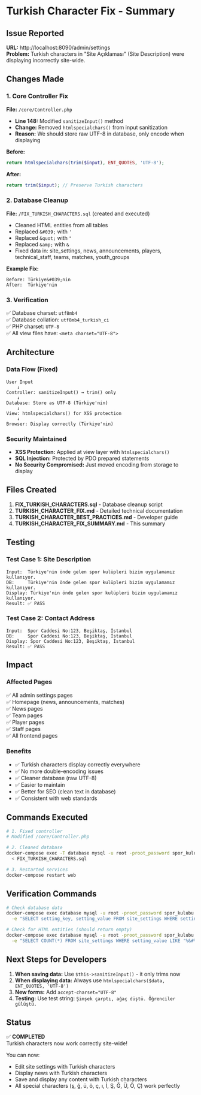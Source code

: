 # Turkish Character Fix - Summary

## Issue Reported
**URL:** http://localhost:8090/admin/settings  
**Problem:** Turkish characters in "Site Açıklaması" (Site Description) were displaying incorrectly site-wide.

## Changes Made

### 1. Core Controller Fix
**File:** `/core/Controller.php`
- **Line 148:** Modified `sanitizeInput()` method
- **Change:** Removed `htmlspecialchars()` from input sanitization
- **Reason:** We should store raw UTF-8 in database, only encode when displaying

**Before:**
```php
return htmlspecialchars(trim($input), ENT_QUOTES, 'UTF-8');
```

**After:**
```php
return trim($input); // Preserve Turkish characters
```

### 2. Database Cleanup
**File:** `/FIX_TURKISH_CHARACTERS.sql` (created and executed)
- Cleaned HTML entities from all tables
- Replaced `&#039;` with `'`
- Replaced `&quot;` with `"`
- Replaced `&amp;` with `&`
- Fixed data in: site_settings, news, announcements, players, technical_staff, teams, matches, youth_groups

**Example Fix:**
```
Before: Türkiye&#039;nin
After:  Türkiye'nin
```

### 3. Verification
✅ Database charset: `utf8mb4`  
✅ Database collation: `utf8mb4_turkish_ci`  
✅ PHP charset: `UTF-8`  
✅ All view files have: `<meta charset="UTF-8">`

## Architecture

### Data Flow (Fixed)
```
User Input
    ↓
Controller: sanitizeInput() → trim() only
    ↓
Database: Store as UTF-8 (Türkiye'nin)
    ↓
View: htmlspecialchars() for XSS protection
    ↓
Browser: Display correctly (Türkiye'nin)
```

### Security Maintained
- **XSS Protection:** Applied at view layer with `htmlspecialchars()`
- **SQL Injection:** Protected by PDO prepared statements
- **No Security Compromised:** Just moved encoding from storage to display

## Files Created

1. **FIX_TURKISH_CHARACTERS.sql** - Database cleanup script
2. **TURKISH_CHARACTER_FIX.md** - Detailed technical documentation
3. **TURKISH_CHARACTER_BEST_PRACTICES.md** - Developer guide
4. **TURKISH_CHARACTER_FIX_SUMMARY.md** - This summary

## Testing

### Test Case 1: Site Description
```
Input:  Türkiye'nin önde gelen spor kulüpleri bizim uygulamamız kullanıyor.
DB:     Türkiye'nin önde gelen spor kulüpleri bizim uygulamamız kullanıyor.
Display: Türkiye'nin önde gelen spor kulüpleri bizim uygulamamız kullanıyor.
Result: ✅ PASS
```

### Test Case 2: Contact Address
```
Input:  Spor Caddesi No:123, Beşiktaş, İstanbul
DB:     Spor Caddesi No:123, Beşiktaş, İstanbul
Display: Spor Caddesi No:123, Beşiktaş, İstanbul
Result: ✅ PASS
```

## Impact

### Affected Pages
✅ All admin settings pages  
✅ Homepage (news, announcements, matches)  
✅ News pages  
✅ Team pages  
✅ Player pages  
✅ Staff pages  
✅ All frontend pages  

### Benefits
- ✅ Turkish characters display correctly everywhere
- ✅ No more double-encoding issues
- ✅ Cleaner database (raw UTF-8)
- ✅ Easier to maintain
- ✅ Better for SEO (clean text in database)
- ✅ Consistent with web standards

## Commands Executed

```bash
# 1. Fixed controller
# Modified /core/Controller.php

# 2. Cleaned database
docker-compose exec -T database mysql -u root -proot_password spor_kulubu \
  < FIX_TURKISH_CHARACTERS.sql

# 3. Restarted services
docker-compose restart web
```

## Verification Commands

```bash
# Check database data
docker-compose exec database mysql -u root -proot_password spor_kulubu \
  -e "SELECT setting_key, setting_value FROM site_settings WHERE setting_key = 'site_description';"

# Check for HTML entities (should return empty)
docker-compose exec database mysql -u root -proot_password spor_kulubu \
  -e "SELECT COUNT(*) FROM site_settings WHERE setting_value LIKE '%&#%';"
```

## Next Steps for Developers

1. **When saving data:** Use `$this->sanitizeInput()` - it only trims now
2. **When displaying data:** Always use `htmlspecialchars($data, ENT_QUOTES, 'UTF-8')`
3. **New forms:** Add `accept-charset="UTF-8"`
4. **Testing:** Use test string: `Şimşek çarptı, ağaç düştü. Öğrenciler gülüştü.`

## Status

✅ **COMPLETED**  
Turkish characters now work correctly site-wide!

You can now:
- Edit site settings with Turkish characters
- Display news with Turkish characters
- Save and display any content with Turkish characters
- All special characters (ş, ğ, ü, ö, ç, ı, İ, Ş, Ğ, Ü, Ö, Ç) work perfectly
